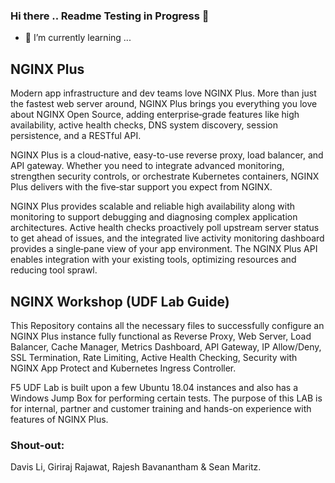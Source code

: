 ### Hi there .. Readme Testing in Progress 👋
- 🌱 I’m currently learning ...

<!--
**jay-nginx/jay-nginx** is a ✨ _special_ ✨ repository because its `README.md` (this file) appears on your GitHub profile.

Here are some ideas to get you started:

- 🔭 I’m currently working on ...
- 🌱 I’m currently learning ...
- 👯 I’m looking to collaborate on ...
- 🤔 I’m looking for help with ...
- 💬 Ask me about ...
- 📫 How to reach me: ...
- 😄 Pronouns: ...
- ⚡ Fun fact: ...
-->



## NGINX Plus

Modern app infrastructure and dev teams love NGINX Plus. More than just the fastest web server around, NGINX Plus brings you everything you love about NGINX Open Source, adding enterprise‑grade features like high availability, active health checks, DNS system discovery, session persistence, and a RESTful API.

NGINX Plus is a cloud‑native, easy-to-use reverse proxy, load balancer, and API gateway. Whether you need to integrate advanced monitoring, strengthen security controls, or orchestrate Kubernetes containers, NGINX Plus delivers with the five‑star support you expect from NGINX.

NGINX Plus provides scalable and reliable high availability along with monitoring to support debugging and diagnosing complex application architectures. Active health checks proactively poll upstream server status to get ahead of issues, and the integrated live activity monitoring dashboard provides a single‑pane view of your app environment. The NGINX Plus API enables integration with your existing tools, optimizing resources and reducing tool sprawl.


## NGINX Workshop (UDF Lab Guide)
This Repository contains all the necessary files to successfully configure an NGINX Plus instance fully functional as Reverse Proxy, Web Server, Load Balancer, Cache Manager, Metrics Dashboard, API Gateway, IP Allow/Deny, SSL Termination, Rate Limiting, Active Health Checking, Security with NGINX App Protect and Kubernetes Ingress Controller. 

F5 UDF Lab is built upon a few Ubuntu 18.04 instances and also has a Windows Jump Box for performing certain tests. The purpose of this LAB is for internal, partner and customer training and hands-on experience with features of NGINX Plus. 

### Shout-out:
Davis Li, Giriraj Rajawat, Rajesh Bavanantham & Sean Maritz. 


